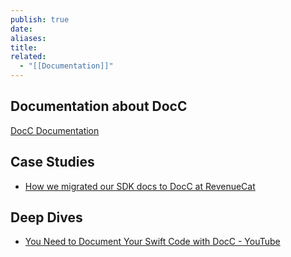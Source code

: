 ```yaml
---
publish: true
date: 
aliases: 
title: 
related:
  - "[[Documentation]]"
---
```



## Documentation about DocC
[DocC Documentation](https://www.swift.org/documentation/docc/)

## Case Studies
- [How we migrated our SDK docs to DocC at RevenueCat](https://www.revenuecat.com/blog/engineering/how-we-migrated-our-docs-to-docc-at-revenuecat/) 

## Deep Dives
- [You Need to Document Your Swift Code with DocC - YouTube](https://www.youtube.com/watch?v=XEHZuy_VJmM) 